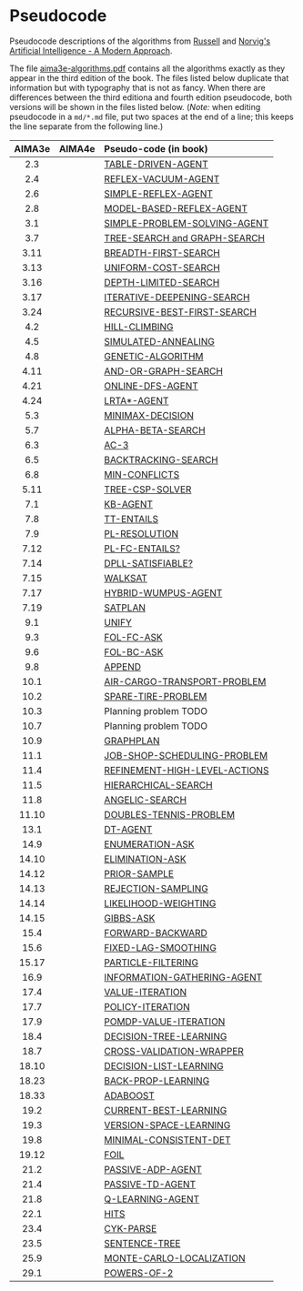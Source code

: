 # Pseudocode
Pseudocode descriptions of the algorithms from [Russell](http://www.cs.berkeley.edu/~russell/) and [Norvig's](http://www.norvig.com/) [Artificial Intelligence - A Modern Approach](http://aima.cs.berkeley.edu/).

The file [aima3e-algorithms.pdf](https://github.com/aimacode/pseudocode/blob/master/aima3e-algorithms.pdf) contains all the algorithms exactly as they appear in the third edition of the book. The files listed below duplicate that information but with typography that is not as fancy. When there are differences between the third editiona and fourth edition pseudocode, both versions will be shown in the files listed below. (_Note:_ when editing pseudocode in a `md/*.md` file, put two spaces at the end of a line; this keeps the line separate from the following line.)


| AIMA3e | AIMA4e | Pseudo-code (in book)|
|:------:|:------:|:---------------------|
| 2.3 |  | [TABLE-DRIVEN-AGENT](md/Table-Driven-Agent.md) |
| 2.4 |  | [REFLEX-VACUUM-AGENT](md/Reflex-Vacuum-Agent.md) |
| 2.6 |  | [SIMPLE-REFLEX-AGENT](md/Simple-Reflex-Agent.md) |
| 2.8 |  | [MODEL-BASED-REFLEX-AGENT](md/Model-Based-Reflex-Agent.md) |
| 3.1 |  | [SIMPLE-PROBLEM-SOLVING-AGENT](md/Simple-Problem-Solving-Agent.md) |
| 3.7 |  | [TREE-SEARCH and GRAPH-SEARCH](md/Tree-Search-and-Graph-Search.md) |
| 3.11 |  | [BREADTH-FIRST-SEARCH](md/Breadth-First-Search.md) |
| 3.13 |  | [UNIFORM-COST-SEARCH](md/Uniform-Cost-Search.md) |
| 3.16 |  | [DEPTH-LIMITED-SEARCH](md/Depth-Limited-Search.md) |
| 3.17 |  | [ITERATIVE-DEEPENING-SEARCH](md/Iterative-Deepening-Search.md) |
| 3.24 |  | [RECURSIVE-BEST-FIRST-SEARCH](md/Recursive-Best-First-Search.md) |
| 4.2 |  | [HILL-CLIMBING](md/Hill-Climbing.md) |
| 4.5 |  | [SIMULATED-ANNEALING](md/Simulated-Annealing.md) |
| 4.8 |  | [GENETIC-ALGORITHM](md/Genetic-Algorithm.md) |
| 4.11 |  | [AND-OR-GRAPH-SEARCH](md/And-Or-Graph-Search.md) |
| 4.21 |  | [ONLINE-DFS-AGENT](md/Online-DFS-Agent.md) |
| 4.24 |  | [LRTA*-AGENT](md/LRTAStar-Agent.md) |
| 5.3 |  | [MINIMAX-DECISION](md/Minimax-Decision.md) |
| 5.7 |  | [ALPHA-BETA-SEARCH](md/Alpha-Beta-Search.md) |
| 6.3 |  | [AC-3](md/AC-3.md) |
| 6.5 |  | [BACKTRACKING-SEARCH](md/Backtracking-Search.md) |
| 6.8 |  | [MIN-CONFLICTS](md/Min-Conflicts.md) |
| 5.11 |  | [TREE-CSP-SOLVER](md/Tree-CSP-Solver.md) |
| 7.1|  | [KB-AGENT](md/KB-Agent.md) |
| 7.8 |  | [TT-ENTAILS](md/TT-Entails.md) |
| 7.9 |  | [PL-RESOLUTION](md/PL-Resolution.md) |
| 7.12 |  | [PL-FC-ENTAILS?](md/PL-FC-Entails.md) |
| 7.14 |  | [DPLL-SATISFIABLE?](md/DPLL-Satisfiable.md) |
| 7.15 |  | [WALKSAT](md/WalkSAT.md) |
| 7.17 |  | [HYBRID-WUMPUS-AGENT](md/Hybrid-Wumpus-Agent.md) |
| 7.19 |  | [SATPLAN](md/SATPlan.md) |
| 9.1 |  | [UNIFY](md/Unify.md) |
| 9.3 |  | [FOL-FC-ASK](md/FOL-FC-Ask.md) |
| 9.6 |  | [FOL-BC-ASK](md/FOL-BC-Ask.md) |
| 9.8 |  | [APPEND](md/Append.md) |
| 10.1 | | [AIR-CARGO-TRANSPORT-PROBLEM](md/Air-Cargo-Transport-Problem.md) |
| 10.2 | | [SPARE-TIRE-PROBLEM](md/Spare-Tire-Problem.md) |
| 10.3 | | Planning problem TODO |
| 10.7 | | Planning problem TODO |
| 10.9 |  | [GRAPHPLAN](md/GraphPlan.md) |
| 11.1 | | [JOB-SHOP-SCHEDULING-PROBLEM](md/Job-Shop-Scheduling-Problem.md)
| 11.4 | | [REFINEMENT-HIGH-LEVEL-ACTIONS](md/Refinement-High-Level-Actions.md)
| 11.5 |  | [HIERARCHICAL-SEARCH](md/Hierarchical-Search.md) |
| 11.8 |  | [ANGELIC-SEARCH](md/Angelic-Search.md) |
| 11.10 | | [DOUBLES-TENNIS-PROBLEM](md/Doubles-Tennis-Problem.md) |
| 13.1 |  | [DT-AGENT](md/DT-Agent.md) |
| 14.9 |  | [ENUMERATION-ASK](md/Enumeration-Ask.md) |
| 14.10 |  | [ELIMINATION-ASK](md/Elimination-Ask.md) |
| 14.12 |  | [PRIOR-SAMPLE](md/Prior-Sample.md) |
| 14.13 |  | [REJECTION-SAMPLING](md/Rejection-Sampling.md) |
| 14.14 |  | [LIKELIHOOD-WEIGHTING](md/Likelihood-Weighting.md) |
| 14.15 |  | [GIBBS-ASK](md/Gibbs-Ask.md) |
| 15.4 |  | [FORWARD-BACKWARD](md/Forward-Backward.md) |
| 15.6 |  | [FIXED-LAG-SMOOTHING](md/Fixed-Lag-Smoothing.md) |
| 15.17 |  | [PARTICLE-FILTERING](md/Particle-Filtering.md) |
| 16.9 |  | [INFORMATION-GATHERING-AGENT](md/Information-Gathering-Agent.md) |
| 17.4 |  | [VALUE-ITERATION](md/Value-Iteration.md) |
| 17.7 |  | [POLICY-ITERATION](md/Policy-Iteration.md) |
| 17.9 |  | [POMDP-VALUE-ITERATION](md/POMDP-Value-Iteration.md) |
| 18.4 |  | [DECISION-TREE-LEARNING](md/Decision-Tree-Learning.md) |
| 18.7 |  | [CROSS-VALIDATION-WRAPPER](md/Cross-Validation-Wrapper.md) |
| 18.10 |  | [DECISION-LIST-LEARNING](md/Decision-List-Learning.md) |
| 18.23 |  | [BACK-PROP-LEARNING](md/Back-Prop-Learning.md) |
| 18.33 |  | [ADABOOST](md/AdaBoost.md) |
| 19.2 |  | [CURRENT-BEST-LEARNING](md/Current-Best-Learning.md) |
| 19.3 |  | [VERSION-SPACE-LEARNING](md/Version-Space-Learning.md) |
| 19.8 |  | [MINIMAL-CONSISTENT-DET](md/Minimal-Consistent-Det.md) |
| 19.12 |  | [FOIL](md/Foil.md) |
| 21.2 |  | [PASSIVE-ADP-AGENT](md/Passive-ADP-Agent.md) |
| 21.4 |  | [PASSIVE-TD-AGENT](md/Passive-TD-Agent.md) |
| 21.8 |  | [Q-LEARNING-AGENT](md/Q-Learning-Agent.md) |
| 22.1 |  | [HITS](md/Hits.md) |
| 23.4 |  | [CYK-PARSE](md/CYK-Parse.md) |
| 23.5 | | [SENTENCE-TREE](md/Sentence-Tree.md) |
| 25.9 |  | [MONTE-CARLO-LOCALIZATION](md/Monte-Carlo-Localization.md) |
| 29.1 |  | [POWERS-OF-2](md/Powers-Of-2.md) |
